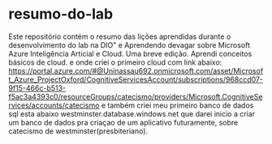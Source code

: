 # resumo-do-lab
Este repositório contém o resumo das lições aprendidas durante o desenvolvimento do lab na DIO" e 
Aprendendo devagar sobre Microsoft Azure
Inteligência Articial e Cloud.
Uma breve edição. Aprendi conceitos básicos de cloud.
e onde criei o primeiro cloud com link abaixo:
https://portal.azure.com/#@Uninassau692.onmicrosoft.com/asset/Microsoft_Azure_ProjectOxford/CognitiveServicesAccount/subscriptions/968ccd07-9f15-466c-b513-f5ac3a4393c0/resourceGroups/catecismo/providers/Microsoft.CognitiveServices/accounts/catecismo
e também criei meu primeiro banco de dados sql esta abaixo
westminster.database.windows.net
que darei inicio a criar um banco de dados pra criaçao de um aplicativo futuramente, sobre catecismo de westminster(presbiteriano).
